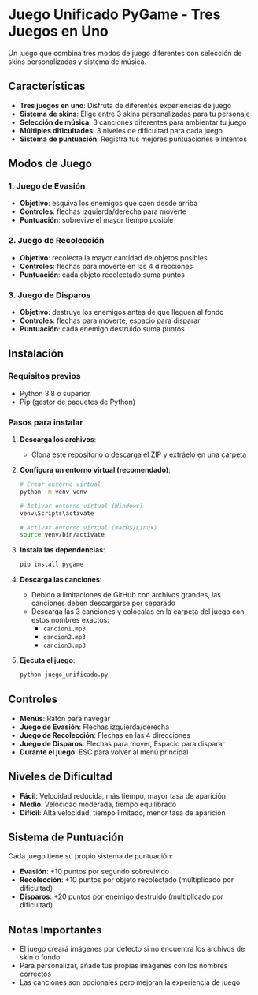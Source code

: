 

# Juego Unificado PyGame - Tres Juegos en Uno

Un juego que combina tres modos de juego diferentes con selección de skins personalizadas y sistema de música.

## Características

- **Tres juegos en uno**: Disfruta de diferentes experiencias de juego
- **Sistema de skins**: Elige entre 3 skins personalizadas para tu personaje
- **Selección de música**: 3 canciones diferentes para ambientar tu juego
- **Múltiples dificultades**: 3 niveles de dificultad para cada juego
- **Sistema de puntuación**: Registra tus mejores puntuaciones e intentos

## Modos de Juego

### 1. Juego de Evasión
- **Objetivo**: esquiva los enemigos que caen desde arriba
- **Controles**: flechas izquierda/derecha para moverte
- **Puntuación**: sobrevive el mayor tiempo posible

### 2. Juego de Recolección
- **Objetivo**: recolecta la mayor cantidad de objetos posibles
- **Controles**: flechas para moverte en las 4 direcciones
- **Puntuación**: cada objeto recolectado suma puntos

### 3. Juego de Disparos
- **Objetivo**: destruye los enemigos antes de que lleguen al fondo
- **Controles**: flechas para moverte, espacio para disparar
- **Puntuación**: cada enemigo destruido suma puntos

## Instalación

### Requisitos previos
- Python 3.8 o superior
- Pip (gestor de paquetes de Python)

### Pasos para instalar

1. **Descarga los archivos**:
   - Clona este repositorio o descarga el ZIP y extráelo en una carpeta

2. **Configura un entorno virtual (recomendado)**:
   ```bash
   # Crear entorno virtual
   python -m venv venv
   
   # Activar entorno virtual (Windows)
   venv\Scripts\activate
   
   # Activar entorno virtual (macOS/Linux)
   source venv/bin/activate
   ```

3. **Instala las dependencias**:
   ```bash
   pip install pygame
   ```

4. **Descarga las canciones**:
   - Debido a limitaciones de GitHub con archivos grandes, las canciones deben descargarse por separado
   - Descarga las 3 canciones y colócalas en la carpeta del juego con estos nombres exactos:
     - `cancion1.mp3`
     - `cancion2.mp3` 
     - `cancion3.mp3`


5. **Ejecuta el juego**:
   ```bash
   python juego_unificado.py
   ```

## Controles

- **Menús**: Ratón para navegar
- **Juego de Evasión**: Flechas izquierda/derecha
- **Juego de Recolección**: Flechas en las 4 direcciones
- **Juego de Disparos**: Flechas para mover, Espacio para disparar
- **Durante el juego**: ESC para volver al menú principal

## Niveles de Dificultad

- **Fácil**: Velocidad reducida, más tiempo, mayor tasa de aparición
- **Medio**: Velocidad moderada, tiempo equilibrado
- **Difícil**: Alta velocidad, tiempo limitado, menor tasa de aparición

## Sistema de Puntuación

Cada juego tiene su propio sistema de puntuación:
- **Evasión**: +10 puntos por segundo sobrevivido
- **Recolección**: +10 puntos por objeto recolectado (multiplicado por dificultad)
- **Disparos**: +20 puntos por enemigo destruido (multiplicado por dificultad)

## Notas Importantes

- El juego creará imágenes por defecto si no encuentra los archivos de skin o fondo
- Para personalizar, añade tus propias imágenes con los nombres correctos
- Las canciones son opcionales pero mejoran la experiencia de juego
